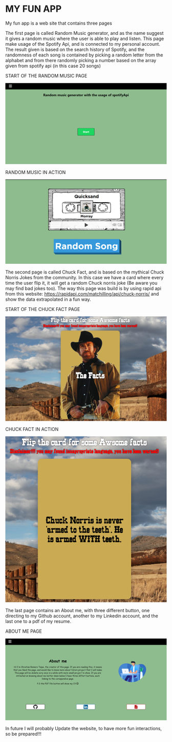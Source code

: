 # MY FUN APP
My fun app is a web site that contains three pages

The first page is called Random Music generator, and as the name suggest it gives a random music where the user is able to play and listen.
This page make usage of the Spotify Api, and is connected to my personal account. The result given is based on the search history of Spotify, and the randomness of each song is contained by picking a random letter from the alphabet and from there randomly picking a number based on the array given from spotify api (in this case 20 songs)

START OF THE RANDOM MUSIC PAGE 

<img src = "project-picture/Random_music_generator_front.png" >

RANDOM MUSIC IN ACTION

<img src = "project-picture/random_music_generator_onActivepng.png" >

The second page is called Chuck Fact, and is based on the mythical Chuck Norris Jokes from the community. In this case we have a card where every time the user flip it, it will get a random Chuck norris joke (Be aware you may find bad jokes too). The way this page was build is by using rapid api from this website: https://rapidapi.com/matchilling/api/chuck-norris/
 and show the data extrapolated in a fun way.
 
START OF THE CHUCK FACT PAGE 

 <img src = "project-picture/chuckFact_front.png" >
 
CHUCK FACT IN ACTION

 <img src = "project-picture/chuckFact_onActive.png" >
 
 The last page contains an About me, with three different button, one directing to my Github account, another to my Linkedin account, and the last one to a pdf of my resume.
 
 ABOUT ME PAGE
 
  <img src = "project-picture/about_me.png" >
 
 In future I will probably Update the website, to have more fun interactions, so be prepared!!!

